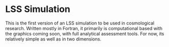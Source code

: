 # LSS Simulation
This is the first version of an LSS simulation to be used in cosmological research. Written mostly in Fortran, it primarily is computational based with the graphics coming soon, with full analytical assessment tools. For now, its relatively simple as well as in two dimensions. 
